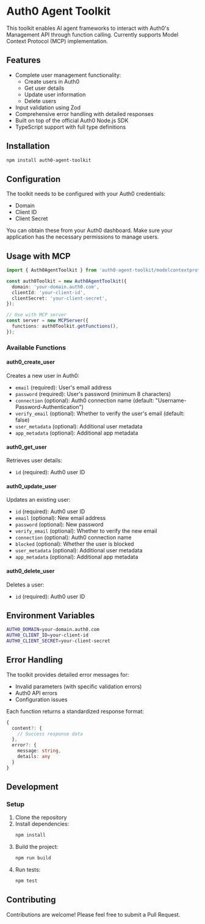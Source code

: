 # Auth0 Agent Toolkit

This toolkit enables AI agent frameworks to interact with Auth0's Management API through function calling. Currently supports Model Context Protocol (MCP) implementation.

## Features

- Complete user management functionality:
  - Create users in Auth0
  - Get user details
  - Update user information
  - Delete users
- Input validation using Zod
- Comprehensive error handling with detailed responses
- Built on top of the official Auth0 Node.js SDK
- TypeScript support with full type definitions

## Installation

```bash
npm install auth0-agent-toolkit
```

## Configuration

The toolkit needs to be configured with your Auth0 credentials:

- Domain
- Client ID
- Client Secret

You can obtain these from your Auth0 dashboard. Make sure your application has the necessary permissions to manage users.

## Usage with MCP

```typescript
import { Auth0AgentToolkit } from 'auth0-agent-toolkit/modelcontextprotocol';

const auth0Toolkit = new Auth0AgentToolkit({
  domain: 'your-domain.auth0.com',
  clientId: 'your-client-id',
  clientSecret: 'your-client-secret',
});

// Use with MCP server
const server = new MCPServer({
  functions: auth0Toolkit.getFunctions(),
});
```

### Available Functions

#### auth0_create_user

Creates a new user in Auth0:

- `email` (required): User's email address
- `password` (required): User's password (minimum 8 characters)
- `connection` (optional): Auth0 connection name (default: "Username-Password-Authentication")
- `verify_email` (optional): Whether to verify the user's email (default: false)
- `user_metadata` (optional): Additional user metadata
- `app_metadata` (optional): Additional app metadata

#### auth0_get_user

Retrieves user details:

- `id` (required): Auth0 user ID

#### auth0_update_user

Updates an existing user:

- `id` (required): Auth0 user ID
- `email` (optional): New email address
- `password` (optional): New password
- `verify_email` (optional): Whether to verify the new email
- `connection` (optional): Auth0 connection name
- `blocked` (optional): Whether the user is blocked
- `user_metadata` (optional): Additional user metadata
- `app_metadata` (optional): Additional app metadata

#### auth0_delete_user

Deletes a user:

- `id` (required): Auth0 user ID

## Environment Variables

```bash
AUTH0_DOMAIN=your-domain.auth0.com
AUTH0_CLIENT_ID=your-client-id
AUTH0_CLIENT_SECRET=your-client-secret
```

## Error Handling

The toolkit provides detailed error messages for:
- Invalid parameters (with specific validation errors)
- Auth0 API errors
- Configuration issues

Each function returns a standardized response format:
```typescript
{
  content?: {
    // Success response data
  },
  error?: {
    message: string,
    details: any
  }
}
```

## Development

### Setup

1. Clone the repository
2. Install dependencies:
   ```bash
   npm install
   ```
3. Build the project:
   ```bash
   npm run build
   ```
4. Run tests:
   ```bash
   npm test
   ```

## Contributing

Contributions are welcome! Please feel free to submit a Pull Request.
